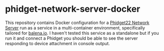 # phidget-network-server-docker

This repository contains Docker configuration for a <a href="https://www.phidgets.com/docs/Phidget_Network_Server">Phidget22 Network Server</a> run as a service in a multi-container environment, specifically tailored for <a href="https://www.balena.io/">balena.io</a>. I haven't tested this service as a standalone but if you run it and connect a Phidget you should be able to see the server responding to device attachment in console output.
